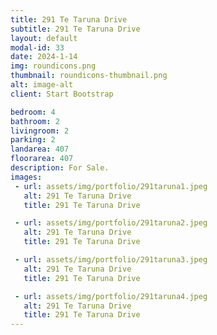 ```yaml
---
title: 291 Te Taruna Drive
subtitle: 291 Te Taruna Drive
layout: default
modal-id: 33
date: 2024-1-14
img: roundicons.png
thumbnail: roundicons-thumbnail.png
alt: image-alt
client: Start Bootstrap

bedroom: 4
bathroom: 2
livingroom: 2
parking: 2
landarea: 407
floorarea: 407
description: For Sale.
images:
 - url: assets/img/portfolio/291taruna1.jpeg
   alt: 291 Te Taruna Drive
   title: 291 Te Taruna Drive

 - url: assets/img/portfolio/291taruna2.jpeg
   alt: 291 Te Taruna Drive
   title: 291 Te Taruna Drive

 - url: assets/img/portfolio/291taruna3.jpeg
   alt: 291 Te Taruna Drive
   title: 291 Te Taruna Drive

 - url: assets/img/portfolio/291taruna4.jpeg
   alt: 291 Te Taruna Drive
   title: 291 Te Taruna Drive
---
```

